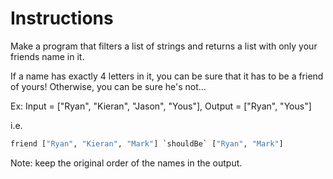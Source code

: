 # Instructions

Make a program that filters a list of strings and returns a list with only your friends name in it.

If a name has exactly 4 letters in it, you can be sure that it has to be a friend of yours! Otherwise, you can be sure he's not...

Ex: Input = ["Ryan", "Kieran", "Jason", "Yous"], Output = ["Ryan", "Yous"]

i.e.

```python
friend ["Ryan", "Kieran", "Mark"] `shouldBe` ["Ryan", "Mark"]
```

Note: keep the original order of the names in the output.
